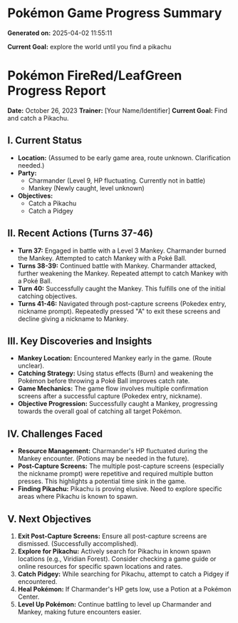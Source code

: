 # Pokémon Game Progress Summary

**Generated on:** 2025-04-02 11:55:11

**Current Goal:** explore the world until you find a pikachu

# Pokémon FireRed/LeafGreen Progress Report

**Date:** October 26, 2023
**Trainer:** [Your Name/Identifier]
**Current Goal:** Find and catch a Pikachu.

## I. Current Status

*   **Location:** (Assumed to be early game area, route unknown. Clarification needed.)
*   **Party:**
    *   Charmander (Level 9, HP fluctuating. Currently not in battle)
    *   Mankey (Newly caught, level unknown)
*   **Objectives:**
    *   Catch a Pikachu
    *   Catch a Pidgey

## II. Recent Actions (Turns 37-46)

*   **Turn 37:** Engaged in battle with a Level 3 Mankey. Charmander burned the Mankey. Attempted to catch Mankey with a Poké Ball.
*   **Turns 38-39:** Continued battle with Mankey. Charmander attacked, further weakening the Mankey. Repeated attempt to catch Mankey with a Poké Ball.
*   **Turn 40:** Successfully caught the Mankey. This fulfills one of the initial catching objectives.
*   **Turns 41-46:** Navigated through post-capture screens (Pokedex entry, nickname prompt). Repeatedly pressed "A" to exit these screens and decline giving a nickname to Mankey.

## III. Key Discoveries and Insights

*   **Mankey Location:** Encountered Mankey early in the game. (Route unclear).
*   **Catching Strategy:** Using status effects (Burn) and weakening the Pokémon before throwing a Poké Ball improves catch rate.
*   **Game Mechanics:** The game flow involves multiple confirmation screens after a successful capture (Pokedex entry, nickname).
*   **Objective Progression:** Successfully caught a Mankey, progressing towards the overall goal of catching all target Pokémon.

## IV. Challenges Faced

*   **Resource Management:** Charmander's HP fluctuated during the Mankey encounter. (Potions may be needed in the future).
*   **Post-Capture Screens:** The multiple post-capture screens (especially the nickname prompt) were repetitive and required multiple button presses. This highlights a potential time sink in the game.
*   **Finding Pikachu:** Pikachu is proving elusive. Need to explore specific areas where Pikachu is known to spawn.

## V. Next Objectives

1.  **Exit Post-Capture Screens:** Ensure all post-capture screens are dismissed. (Successfully accomplished).
2.  **Explore for Pikachu:** Actively search for Pikachu in known spawn locations (e.g., Viridian Forest). Consider checking a game guide or online resources for specific spawn locations and rates.
3.  **Catch Pidgey:** While searching for Pikachu, attempt to catch a Pidgey if encountered.
4.  **Heal Pokémon:** If Charmander's HP gets low, use a Potion at a Pokémon Center.
5.  **Level Up Pokémon:** Continue battling to level up Charmander and Mankey, making future encounters easier.
